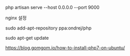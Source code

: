 php artisan serve --host 0.0.0.0 --port 9000


nginx 설정


sudo add-apt-repository ppa:ondrej/php

sudo apt-get update


https://blog.gomgom.io/how-to-install-php7-on-ubuntu/

